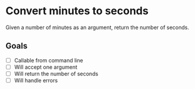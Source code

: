 # Convert minutes to seconds

Given a number of minutes as an argument, return the number of seconds.

## Goals

- [ ] Callable from command line
- [ ] Will accept one argument
- [ ] Will return the number of seconds
- [ ] Will handle errors
